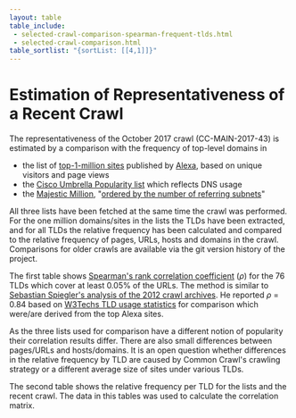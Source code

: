 ```yaml
---
layout: table
table_include:
 - selected-crawl-comparison-spearman-frequent-tlds.html
 - selected-crawl-comparison.html
table_sortlist: "{sortList: [[4,1]]}"
---
```


Estimation of Representativeness of a Recent Crawl
==================================================

The representativeness of the October 2017 crawl (CC-MAIN-2017-43) is estimated by a comparison with the frequency of top-level domains in

- the list of [top-1-million sites](http://s3.amazonaws.com/alexa-static/top-1m.csv.zip) published by [Alexa](https://support.alexa.com/hc/en-us/sections/200063274-Top-Sites), based on unique visitors and page views
- the [Cisco Umbrella Popularity list](http://s3-us-west-1.amazonaws.com/umbrella-static/index.html) which reflects DNS usage
- the [Majestic Million](http://downloads.majestic.com/majestic_million.csv), "[ordered by the number of referring subnets](https://blog.majestic.com/development/majestic-million-csv-daily/)"

All three lists have been fetched at the same time the crawl was performed. For the one million domains/sites in the lists the TLDs have been extracted, and for all TLDs the relative frequency has been calculated and compared to the relative frequency of pages, URLs, hosts and domains in the crawl. Comparisons for older crawls are available via the git version history of the project.

The first table shows [Spearman's rank correlation coefficient](https://en.wikipedia.org/wiki/Spearman%27s_rank_correlation_coefficient) (*ρ*) for the 76 TLDs which cover at least 0.05% of the URLs.  The method is similar to [Sebastian Spiegler's analysis of the 2012 crawl archives](http://commoncrawl.org/2013/08/a-look-inside-common-crawls-210tb-2012-web-corpus/).  He reported *ρ* = 0.84 based on [W3Techs TLD usage statistics](https://w3techs.com/technologies/overview/top_level_domain/all) for comparison which were/are derived from the top Alexa sites.

As the three lists used for comparison have a different notion of popularity their correlation results differ.  There are also small differences between pages/URLs and hosts/domains.  It is an open question whether differences in the relative frequency by TLD are caused by Common Crawl's crawling strategy or a different average size of sites under various TLDs.



The second table shows the relative frequency per TLD for the lists and the recent crawl. The data in this tables was used to calculate the correlation matrix.
